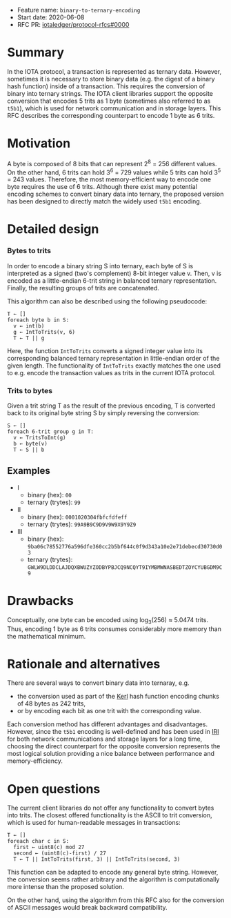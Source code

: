 + Feature name: `binary-to-ternary-encoding`
+ Start date: 2020-06-08
+ RFC PR: [iotaledger/protocol-rfcs#0000](https://github.com/iotaledger/protocol-rfcs/pull/0000)

# Summary

In the IOTA protocol, a transaction is represented as ternary data. However, sometimes it is necessary to store binary data (e.g. the digest of a binary hash function) inside of a transaction. This requires the conversion of binary into ternary strings.
The IOTA client libraries support the opposite conversion that encodes 5 trits as 1 byte (sometimes also referred to as `t5b1`), which is used for network communication and in storage layers. This RFC describes the corresponding counterpart to encode 1 byte as 6 trits.

# Motivation

A byte is composed of 8 bits that can represent 2<sup>8</sup> = 256 different values. On the other hand, 6 trits can hold 3<sup>6</sup> = 729 values while 5 trits can hold 3<sup>5</sup> = 243 values. Therefore, the most memory-efficient way to encode one byte requires the use of 6 trits. Although there exist many potential encoding schemes to convert binary data into ternary, the proposed version has been designed to directly match the widely used `t5b1` encoding.

# Detailed design

### Bytes to trits
In order to encode a binary string S into ternary, each byte of S is interpreted as a signed (two's complement) 8-bit integer value v. Then, v is encoded as a little-endian 6-trit string in balanced ternary representation. Finally, the resulting groups of trits are concatenated.

This algorithm can also be described using the following pseudocode:
```
T ← []
foreach byte b in S:
  v ← int(b)
  g ← IntToTrits(v, 6)
  T ← T || g
```

Here, the function `IntToTrits` converts a signed integer value into its corresponding balanced ternary representation in little-endian order of the given length. The functionality of `IntToTrits` exactly matches the one used to e.g. encode the transaction values as trits in the current IOTA protocol.

### Trits to bytes

Given a trit string T as the result of the previous encoding, T is converted back to its original byte string S by simply reversing the conversion:
```
S ← []
foreach 6-trit group g in T:
  v ← TritsToInt(g)
  b ← byte(v)
  T ← S || b
```

## Examples

- I
  - binary (hex): `00`
  - ternary (trytes): `99`
- II
  - binary (hex): `0001020304fbfcfdfeff`
  - ternary (trytes):
`99A9B9C9D9V9W9X9Y9Z9`
- III
  - binary (hex): `9ba06c78552776a596dfe360cc2b5bf644c0f9d343a10e2e71debecd30730d03`
  - ternary (trytes): `GWLW9DLDDCLAJDQXBWUZYZODBYPBJCQ9NCQYT9IYMBMWNASBEDTZOYCYUBGDM9C9`

# Drawbacks

Conceptually, one byte can be encoded using log<sub>3</sub>(256) ≈ 5.0474 trits. Thus, encoding 1 byte as 6 trits consumes considerably more memory than the mathematical minimum.

# Rationale and alternatives

There are several ways to convert binary data into ternaray, e.g.
 - the conversion used as part of the [Kerl](https://github.com/iotaledger/kerl/blob/master/IOTA-Kerl-spec.md) hash function encoding chunks of 48 bytes as 242 trits,
 - or by encoding each bit as one trit with the corresponding value.

Each conversion method has different advantages and disadvantages. However, since the `t5b1` encoding is well-defined and has been used in [IRI](https://github.com/iotaledger/iri) for both network communications and storage layers for a long time, choosing the direct counterpart for the opposite conversion represents the most logical solution providing a nice balance between performance and memory-efficiency.

# Open questions

The current client libraries do not offer any functionality to convert bytes into trits. The closest offered functionality is the ASCII to trit conversion, which is used for human-readable messages in transactions:
```
T ← []
foreach char c in S:
  first ← uint8(c) mod 27
  second ← (uint8(c)-first) / 27
  T ← T || IntToTrits(first, 3) || IntToTrits(second, 3)
```
This function can be adapted to encode any general byte string. However, the conversion seems rather arbitrary and the algorithm is computationally more intense than the proposed solution.

On the other hand, using the algorithm from this RFC also for the conversion of ASCII messages would break backward compatibility.

